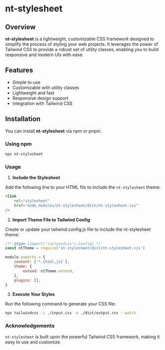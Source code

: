 # nt-stylesheet

## Overview

**nt-stylesheet** is a lightweight, customizable CSS framework designed to simplify the process of styling your web projects. It leverages the power of Tailwind CSS to provide a robust set of utility classes, enabling you to build responsive and modern UIs with ease.

## Features

-   Simple to use
-   Customizable with utility classes
-   Lightweight and fast
-   Responsive design support
-   Integration with Tailwind CSS

## Installation

You can install **nt-stylesheet** via npm or pnpm.

### Using npm

```sh
npx nt-stylesheet
```

### Usage

1. **Include the Stylesheet**

Add the following line to your HTML file to include the `nt-stylesheet` theme:

```html
<link
    rel="stylesheet"
    href="node_modules/nt-stylesheet/dist/nt-stylesheet.css"
/>
```

2. **Import Theme File to Tailwind Config**

Create or update your tailwind.config.js file to include the nt-stylesheet theme:

```js
/** @type {import('tailwindcss').Config} */
const ntTheme = require('nt-stylesheet/dist/nt-stylesheet.cjs')

module.exports = {
    content: ['*.{html,js}'],
    theme: {
        extend: ntTheme.extend,
    },
    plugins: [],
}
```

3. **Execute Your Styles**

Run the following command to generate your CSS file:

```bash
npx tailwindcss -i ./input.css -o ./dist/output.css --watch
```

### Acknowledgements

`nt-stylesheet` is built upon the powerful Tailwind CSS framework, making it easy to use and customize.
